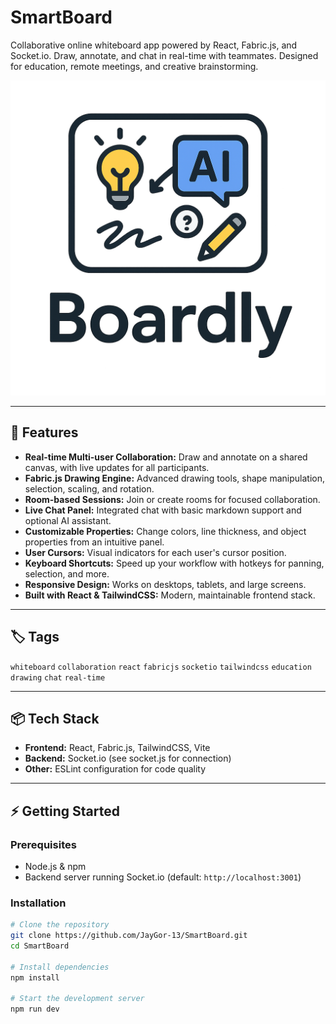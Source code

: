 # SmartBoard

Collaborative online whiteboard app powered by React, Fabric.js, and Socket.io. Draw, annotate, and chat in real-time with teammates. Designed for education, remote meetings, and creative brainstorming.

![SmartBoard Banner](https://github.com/JayGor-13/SmartBoard/raw/main/Boardlylogo.png) <!-- Add banner if available -->

---

## 🚀 Features

- **Real-time Multi-user Collaboration:** Draw and annotate on a shared canvas, with live updates for all participants.
- **Fabric.js Drawing Engine:** Advanced drawing tools, shape manipulation, selection, scaling, and rotation.
- **Room-based Sessions:** Join or create rooms for focused collaboration.
- **Live Chat Panel:** Integrated chat with basic markdown support and optional AI assistant.
- **Customizable Properties:** Change colors, line thickness, and object properties from an intuitive panel.
- **User Cursors:** Visual indicators for each user's cursor position.
- **Keyboard Shortcuts:** Speed up your workflow with hotkeys for panning, selection, and more.
- **Responsive Design:** Works on desktops, tablets, and large screens.
- **Built with React & TailwindCSS:** Modern, maintainable frontend stack.

---

## 🏷️ Tags

`whiteboard` `collaboration` `react` `fabricjs` `socketio` `tailwindcss` `education` `drawing` `chat` `real-time`

---

## 📦 Tech Stack

- **Frontend:** React, Fabric.js, TailwindCSS, Vite
- **Backend:** Socket.io (see socket.js for connection)
- **Other:** ESLint configuration for code quality

---

## ⚡ Getting Started

### Prerequisites

- Node.js & npm
- Backend server running Socket.io (default: `http://localhost:3001`)

### Installation

```bash
# Clone the repository
git clone https://github.com/JayGor-13/SmartBoard.git
cd SmartBoard

# Install dependencies
npm install

# Start the development server
npm run dev
